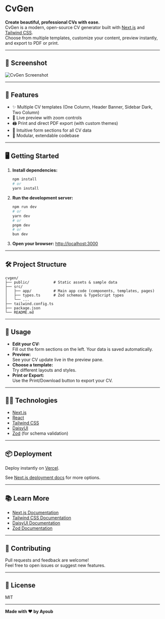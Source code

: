 # CvGen

**Create beautiful, professional CVs with ease.**  
CvGen is a modern, open-source CV generator built with [Next.js](https://nextjs.org/) and [Tailwind CSS](https://tailwindcss.com/).  
Choose from multiple templates, customize your content, preview instantly, and export to PDF or print.

---

## 📸 Screenshot

<!-- Replace the link below with your screenshot file or URL -->
![CvGen Screenshot](./public/screenshots/screencapture.png)

---

## 🚀 Features

- ✨ Multiple CV templates (One Column, Header Banner, Sidebar Dark, Two Column)
- 🎨 Live preview with zoom controls
- 🖨️ Print and direct PDF export (with custom themes)
- 📝 Intuitive form sections for all CV data
- 🧩 Modular, extendable codebase

---

## 🖥️ Getting Started

1. **Install dependencies:**
   ```bash
   npm install
   # or
   yarn install
   ```

2. **Run the development server:**
   ```bash
   npm run dev
   # or
   yarn dev
   # or
   pnpm dev
   # or
   bun dev
   ```

3. **Open your browser:**
   [http://localhost:3000](http://localhost:3000)

---

## 🛠️ Project Structure

```
cvgen/
├── public/           # Static assets & sample data
├── src/
│   ├── app/          # Main app code (components, templates, pages)
│   ├── types.ts      # Zod schemas & TypeScript types
│   └── ...
├── tailwind.config.ts
├── package.json
└── README.md
```

---

## 📄 Usage

- **Edit your CV:**  
  Fill out the form sections on the left. Your data is saved automatically.
- **Preview:**  
  See your CV update live in the preview pane.
- **Choose a template:**  
  Try different layouts and styles.
- **Print or Export:**  
  Use the Print/Download button to export your CV.

---

## 🧑‍💻 Technologies

- [Next.js](https://nextjs.org/)
- [React](https://react.dev/)
- [Tailwind CSS](https://tailwindcss.com/)
- [DaisyUI](https://daisyui.com/)
- [Zod](https://zod.dev/) (for schema validation)

---

## 📦 Deployment

Deploy instantly on [Vercel](https://vercel.com/new?utm_medium=default-template&filter=next.js&utm_source=create-next-app&utm_campaign=create-next-app-readme).

See [Next.js deployment docs](https://nextjs.org/docs/deployment) for more options.

---

## 📚 Learn More

- [Next.js Documentation](https://nextjs.org/docs)
- [Tailwind CSS Documentation](https://tailwindcss.com/docs)
- [DaisyUI Documentation](https://daisyui.com/docs/)
- [Zod Documentation](https://zod.dev/)

---

## 🤝 Contributing

Pull requests and feedback are welcome!  
Feel free to open issues or suggest new features.

---

## 📄 License

MIT

---

**Made with ❤️ by Ayoub**
